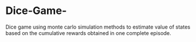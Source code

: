 # Dice-Game-
Dice game using monte carlo simulation methods to estimate value of states based on the cumulative rewards obtained in one complete episode.
